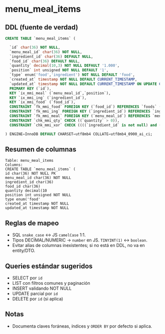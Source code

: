# menu_meal_items

## DDL (fuente de verdad)
```sql
CREATE TABLE `menu_meal_items` (

  `id` char(36) NOT NULL,
  `menu_meal_id` char(36) NOT NULL,
  `ingredient_id` char(36) DEFAULT NULL,
  `food_id` char(36) DEFAULT NULL,
  `quantity` decimal(10,3) NOT NULL DEFAULT '1.000',
  `position` int unsigned NOT NULL DEFAULT '1',
  `type` enum('food','ingredient') NOT NULL DEFAULT 'food',
  `created_at` timestamp NOT NULL DEFAULT CURRENT_TIMESTAMP,
  `updated_at` timestamp NOT NULL DEFAULT CURRENT_TIMESTAMP ON UPDATE CURRENT_TIMESTAMP,
  PRIMARY KEY (`id`),
  KEY `ix_mmi_meal` (`menu_meal_id`,`position`),
  KEY `ix_mmi_ing` (`ingredient_id`),
  KEY `ix_mmi_food` (`food_id`),
  CONSTRAINT `fk_mmi_food` FOREIGN KEY (`food_id`) REFERENCES `foods` (`id`) ON DELETE RESTRICT,
  CONSTRAINT `fk_mmi_ing` FOREIGN KEY (`ingredient_id`) REFERENCES `ingredients` (`id`) ON DELETE RESTRICT,
  CONSTRAINT `fk_mmi_meal` FOREIGN KEY (`menu_meal_id`) REFERENCES `menu_meals` (`id`) ON DELETE CASCADE,
  CONSTRAINT `chk_mmi_qty` CHECK ((`quantity` > 0)),
  CONSTRAINT `chk_mmi_xor` CHECK ((((`ingredient_id` is not null) and (`food_id` is null)) or ((`ingredient_id` is null) and (`food_id` is not null))))

) ENGINE=InnoDB DEFAULT CHARSET=utf8mb4 COLLATE=utf8mb4_0900_ai_ci;
```

## Resumen de columnas
```
Table: menu_meal_items
Columns:
CREATE TABLE `menu_meal_items` (
id char(36) NOT NULL PK
menu_meal_id char(36) NOT NULL
ingredient_id char(36)
food_id char(36)
quantity decimal(10
position int unsigned NOT NULL
type enum('food'
created_at timestamp NOT NULL
updated_at timestamp NOT NULL
```

## Reglas de mapeo
- SQL `snake_case` ↔ JS `camelCase` 1:1.
- Tipos DECIMAL/NUMERIC → `number` en JS. `TINYINT(1)` ↔ `boolean`.
- Evitar alias de columnas inexistentes; si no está en DDL, no va en entity/DTO.

## Queries estándar sugeridos
- SELECT por `id`
- LIST con filtros comunes y paginación
- INSERT validando NOT NULL
- UPDATE parcial por `id`
- DELETE por `id` (si aplica)

## Notas
- Documenta claves foráneas, índices y `ORDER BY` por defecto si aplica.
